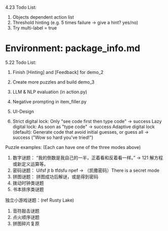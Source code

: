 4.23 Todo List:
1. Objects dependent action list
2. Threshold hinting (e.g. 5 times failure -> give a hint? yes/no)
3. Try multi-label = true

# Environment: package_info.md

5.22 Todo List:
1. Finish [Hinting] and [Feedback] for demo_2
2. Create more puzzles and build demo_3
3. LLM & NLP evaluation (in action.py)

4. Negative prompting in item_filler.py
5. UI-Design
6. Strict digital lock: Only "see code first then type code" -> success
   Lazy digital lock: As soon as "type code" -> success
   Adaptive digital lock (default): Generate code that avoid initial guesses, or guess all -> success ("Wow so hard you've tried!")

Puzzle examples: (Each can have one of the three modes above)
1. 数字谜题：
    “我的倒数是我自己的一半，正着看和反着看一样。” -> 121
    解方程或新定义运算等。
2. 密码谜题：
    Uifsf jt b tfdsfu npef -> （凯撒密码）There is a secret mode
3. 拼图谜题：
    拼图成功后解谜，或是得到密码
4. 拨动时钟类谜题
5. 书本排序类谜题

独立小游戏谜题：(ref Rusty Lake)
1. 音符敲击谜题
2. 点火顺序谜题
3. 拼图碎片复原